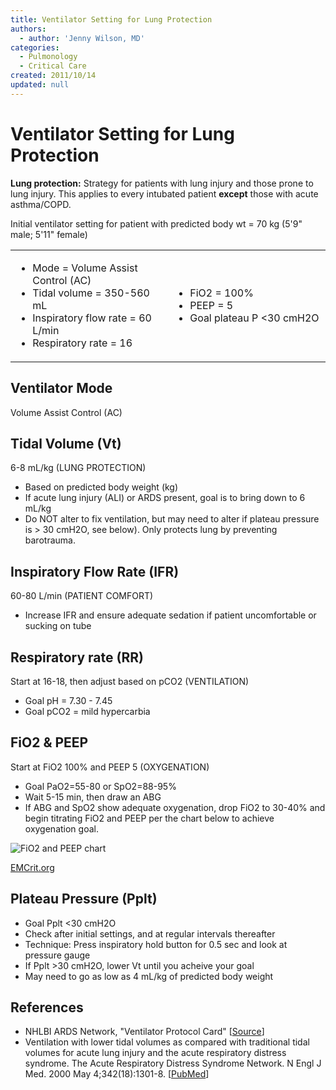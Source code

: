 ```yaml
---
title: Ventilator Setting for Lung Protection
authors:
  - author: 'Jenny Wilson, MD'
categories:
  - Pulmonology
  - Critical Care
created: 2011/10/14
updated: null
---
```


# Ventilator Setting for Lung Protection

**Lung protection:** Strategy for patients with lung injury and those prone to lung injury. This applies to every intubated patient **except** those with acute asthma/COPD.

Initial ventilator setting for patient with predicted body wt = 70 kg (5'9" male; 5'11" female)

<table>
<colgroup>
<col width="50%" />
<col width="50%" />
</colgroup>
<tbody>
<tr class="odd">
<td><ul>
<li>Mode = Volume Assist Control (AC)<br />
</li>
<li>Tidal volume = 350-560 mL<br />
</li>
<li>Inspiratory flow rate = 60 L/min<br />
</li>
<li>Respiratory rate = 16<br />
</li>
</ul></td>
<td><ul>
<li>FiO2 = 100%<br />
</li>
<li>PEEP = 5<br />
</li>
<li>Goal plateau P &lt;30 cmH2O<br />
</li>
</ul></td>
</tr>
</tbody>
</table>

## Ventilator Mode

Volume Assist Control (AC)

## Tidal Volume (Vt)

6-8 mL/kg (LUNG PROTECTION)

- Based on predicted body weight (kg)
- If acute lung injury (ALI) or ARDS present, goal is to bring down to 6 mL/kg
- Do NOT alter to fix ventilation, but may need to alter if plateau pressure is > 30 cmH2O, see below). Only protects lung by preventing barotrauma.

## Inspiratory Flow Rate (IFR)

60-80 L/min (PATIENT COMFORT)

- Increase IFR and ensure adequate sedation if patient uncomfortable or sucking on tube

## Respiratory rate (RR)

Start at 16-18, then adjust based on pCO2 (VENTILATION)

- Goal pH = 7.30 - 7.45
- Goal pCO2 = mild hypercarbia

## FiO2 & PEEP

Start at FiO2 100% and PEEP 5 (OXYGENATION)

- Goal PaO2=55-80 or SpO2=88-95%
- Wait 5-15 min, then draw an ABG
- If ABG and SpO2 show adequate oxygenation, drop FiO2 to 30-40% and begin titrating FiO2 and PEEP per the chart below to achieve oxygenation goal.

![FiO2 and PEEP chart](media/ventilator-settings_image-1.png)

[EMCrit.org](http://www.EMCrit.org)

## Plateau Pressure (Pplt)

- Goal Pplt &lt;30 cmH2O
- Check after initial settings, and at regular intervals thereafter
- Technique: Press inspiratory hold button for 0.5 sec and look at pressure gauge
- If Pplt >30 cmH2O, lower Vt until you acheive your goal
- May need to go as low as 4 mL/kg of predicted body weight

## References

- NHLBI ARDS Network, "Ventilator Protocol Card" [[Source](http://www.ardsnet.org/node/77791)]
- Ventilation with lower tidal volumes as compared with traditional tidal volumes for acute lung injury and the acute respiratory distress syndrome. The Acute Respiratory Distress Syndrome Network. N Engl J Med. 2000 May 4;342(18):1301-8. [[PubMed](https://www.ncbi.nlm.nih.gov/pubmed/10793162)]
